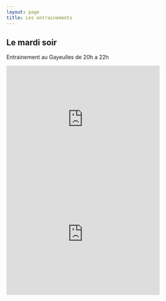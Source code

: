 ```yaml
---
layout: page
title: Les entrainements
---
```


## Le mardi soir

Entrainement au Gayeulles de 20h a 22h

<iframe src="https://www.google.com/maps/embed?pb=!1m18!1m12!1m3!1d1371.2458021665286!2d-1.6452769714288966!3d48.13438577906918!2m3!1f0!2f0!3f0!3m2!1i1024!2i768!4f13.1!3m3!1m2!1s0x0%3A0x0!2zNDjCsDA4JzA0LjIiTiAxwrAzOCc0My4wIlc!5e1!3m2!1sfr!2sfr!4v1401876538610" width="400" height="300" frameborder="0" style="border:0"></iframe>

<iframe src="https://www.google.com/maps/embed?pb=!1m18!1m12!1m3!1d1371.2458021665286!2d-1.6452769714288966!3d48.13438577906918!2m3!1f0!2f0!3f0!3m2!1i1024!2i768!4f13.1!3m3!1m2!1s0x0%3A0x0!2zNDjCsDA4JzA0LjIiTiAxwrAzOCc0My4wIlc!5e1!3m2!1sfr!2sfr!4v1401876538610" width="400" height="300" frameborder="0" style="border:0"></iframe>
